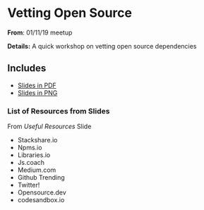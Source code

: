 # Vetting Open Source

**From**:
01/11/19 meetup

**Details:**
A quick workshop on vetting open source dependencies

## Includes

- [Slides in PDF](Vetting%20Open%20Source.pdf)
- [Slides in PNG](Vetting%20Open%20Source.png)

### List of Resources from Slides

From _Useful Resources_ Slide

- Stackshare.io
- Npms.io
- Libraries.io
- Js.coach
- Medium.com
- Github Trending
- Twitter!
- Opensource.dev
- codesandbox.io
